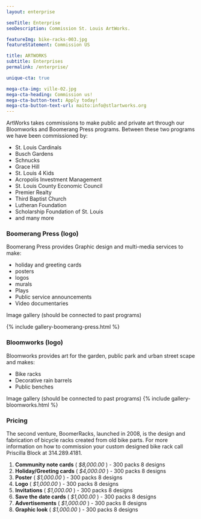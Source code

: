 ```yaml
---
layout: enterprise

seoTitle: Enterprise
seoDescription: Commission St. Louis ArtWorks.

featureImg: bike-racks-003.jpg
featureStatement: Commission US

title: ARTWORKS
subtitle: Enterprises
permalink: /enterprise/

unique-cta: true

mega-cta-img: ville-02.jpg
mega-cta-heading: Commission us!
mega-cta-button-text: Apply today!
mega-cta-button-text-url: maito:info@stlartworks.org
---
```


ArtWorks takes commissions to make public and private art through our Bloomworks and Boomerang Press programs. Between these two programs we have been commissioned by:

- St. Louis Cardinals
- Busch Gardens
- Schnucks
- Grace Hill
- St. Louis 4 Kids
- Acropolis Investment Management
- St. Louis County Economic Council
- Premier Realty
- Third Baptist Church
- Lutheran Foundation
- Scholarship Foundation of St. Louis
- and many more

### Boomerang Press (logo)
Boomerang Press provides Graphic design and multi-media services to make:

- holiday and greeting cards
- posters
- logos
- murals
- Plays
- Public service announcements
- Video documentaries

Image gallery (should be connected to past programs)

{% include gallery-boomerang-press.html %}

### Bloomworks (logo)
Bloomworks provides art for the garden, public park and urban street scape and makes:

- Bike racks
- Decorative rain barrels
- Public benches

Image gallery (should be connected to past programs)
{% include gallery-bloomworks.html %}


### Pricing

The second venture, BoomerRacks, launched in 2008, is the design and fabrication of bicycle racks created from old bike parts.  For more information on how to commission your custom designed bike rack call Priscilla Block at 314.289.4181.

1. **Community note cards** ( *$8,000.00* ) - 300 packs 8 designs
1. **Holiday/Greeting cards** ( *$4,000.00* ) - 300 packs 8 designs
1. **Poster** ( *$1,000.00* ) - 300 packs 8 designs
1. **Logo** ( *$1,000.00* ) - 300 packs 8 designs
1. **Invitations** ( *$1,000.00* ) - 300 packs 8 designs
1. **Save the date cards** ( *$1,000.00* ) - 300 packs 8 designs
1. **Advertisements** ( *$1,000.00* ) - 300 packs 8 designs
1. **Graphic look** ( *$1,000.00* ) - 300 packs 8 designs
